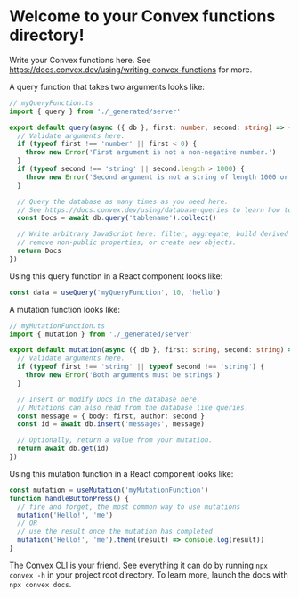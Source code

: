 # Welcome to your Convex functions directory!

Write your Convex functions here. See
https://docs.convex.dev/using/writing-convex-functions for more.

A query function that takes two arguments looks like:

```typescript
// myQueryFunction.ts
import { query } from './_generated/server'

export default query(async ({ db }, first: number, second: string) => {
  // Validate arguments here.
  if (typeof first !== 'number' || first < 0) {
    throw new Error('First argument is not a non-negative number.')
  }
  if (typeof second !== 'string' || second.length > 1000) {
    throw new Error('Second argument is not a string of length 1000 or less.')
  }

  // Query the database as many times as you need here.
  // See https://docs.convex.dev/using/database-queries to learn how to write queries.
  const Docs = await db.query('tablename').collect()

  // Write arbitrary JavaScript here: filter, aggregate, build derived data,
  // remove non-public properties, or create new objects.
  return Docs
})
```

Using this query function in a React component looks like:

```typescript
const data = useQuery('myQueryFunction', 10, 'hello')
```

A mutation function looks like:

```typescript
// myMutationFunction.ts
import { mutation } from './_generated/server'

export default mutation(async ({ db }, first: string, second: string) => {
  // Validate arguments here.
  if (typeof first !== 'string' || typeof second !== 'string') {
    throw new Error('Both arguments must be strings')
  }

  // Insert or modify Docs in the database here.
  // Mutations can also read from the database like queries.
  const message = { body: first, author: second }
  const id = await db.insert('messages', message)

  // Optionally, return a value from your mutation.
  return await db.get(id)
})
```

Using this mutation function in a React component looks like:

```typescript
const mutation = useMutation('myMutationFunction')
function handleButtonPress() {
  // fire and forget, the most common way to use mutations
  mutation('Hello!', 'me')
  // OR
  // use the result once the mutation has completed
  mutation('Hello!', 'me').then((result) => console.log(result))
}
```

The Convex CLI is your friend. See everything it can do by running
`npx convex -h` in your project root directory. To learn more, launch the docs
with `npx convex docs`.
